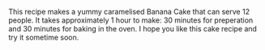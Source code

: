 This recipe makes a yummy caramelised Banana Cake that can serve 12 people. It takes approximately 1 hour to make: 30 minutes for preperation and 30 minutes for baking in the oven. I hope you like this cake recipe and try it sometime soon. 
